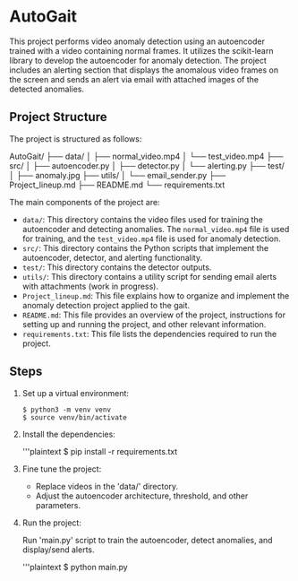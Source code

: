 # AutoGait

This project performs video anomaly detection using an autoencoder trained with a video containing normal frames. It utilizes the scikit-learn library to develop the autoencoder for anomaly detection. The project includes an alerting section that displays the anomalous video frames on the screen and sends an alert via email with attached images of the detected anomalies.

## Project Structure

The project is structured as follows:

AutoGait/
├── data/
│ ├── normal_video.mp4
│ └── test_video.mp4
├── src/
│ ├── autoencoder.py
│ ├── detector.py
│ └── alerting.py
├── test/
│ ├── anomaly.jpg
├── utils/
│ └── email_sender.py
├── Project_lineup.md
├── README.md
└── requirements.txt


The main components of the project are:

- `data/`: This directory contains the video files used for training the autoencoder and detecting anomalies. The `normal_video.mp4` file is used for training, and the `test_video.mp4` file is used for anomaly detection.
- `src/`: This directory contains the Python scripts that implement the autoencoder, detector, and alerting functionality.
- `test/`: This directory contains the detector outputs.
- `utils/`: This directory contains a utility script for sending email alerts with attachments (work in progress).
- `Project_lineup.md`: This file explains how to organize and implement the anomaly detection project applied to the gait.
- `README.md`: This file provides an overview of the project, instructions for setting up and running the project, and other relevant information.
- `requirements.txt`: This file lists the dependencies required to run the project.

## Steps

1. Set up a virtual environment:

    ```plaintext
    $ python3 -m venv venv
    $ source venv/bin/activate

2. Install the dependencies:

    '''plaintext
    $ pip install -r requirements.txt

3. Fine tune the project:

    - Replace videos in the 'data/' directory.
    - Adjust the autoencoder architecture, threshold, and other parameters.

4. Run the project:

    Run 'main.py' script to train the autoencoder, detect anomalies, and display/send alerts.

    '''plaintext
    $ python main.py



